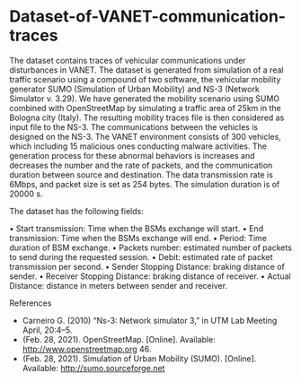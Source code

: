 # Dataset-of-VANET-communication-traces

The dataset contains traces of vehicular communications under disturbances in VANET. The dataset is generated from simulation of a real traffic scenario using a compound of two software, the vehicular mobility generator SUMO (Simulation of Urban Mobility) and NS-3 (Network Simulator v. 3.29). We have generated the mobility scenario using SUMO combined with OpenStreetMap by simulating a traffic area of 25km in the Bologna city (Italy). The resulting mobility traces file is then considered as input file to the NS-3. The communications between the vehicles is designed on the NS-3. The VANET environment consists of 300 vehicles, which including 15 malicious ones conducting malware activities. The generation process for these abnormal behaviors is increases and decreases the number and the rate of packets, and the communication duration between source and destination. The data transmission rate is 6Mbps, and packet size is set as 254 bytes. The simulation duration is of 20000 s.

The dataset has the following fields:

•	Start transmission: Time when the BSMs exchange will start.
•	End transmission: Time when the BSMs exchange will end.
•	Period: Time duration of BSM exchange.
•	Packets number: estimated number of packets to send during the requested session.
•	Debit: estimated rate of packet transmission per second.
•	Sender Stopping Distance: braking distance of sender.
•	Receiver Stopping Distance: braking distance of receiver.
•	Actual Distance: distance in meters between sender and receiver.



References
- Carneiro G. (2010) “Ns-3: Network simulator 3,” in UTM Lab Meeting April, 20:4–5.
- (Feb. 28, 2021). OpenStreetMap. [Online]. Available: http://www.openstreetmap.org 46. 
- (Feb. 28, 2021). Simulation of Urban Mobility (SUMO). [Online]. Available: http://sumo.sourceforge.net
